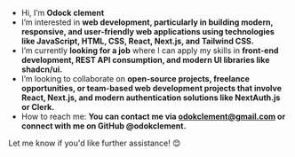 -  Hi, I’m **Odock clement**  
-  I’m interested in **web development, particularly in building modern, responsive, and user-friendly web applications using technologies like JavaScript, HTML, CSS, React, Next.js, and Tailwind CSS.**  
- I’m currently **looking for a job** where I can apply my skills in **front-end development, REST API consumption, and modern UI libraries like shadcn/ui.**  
-  I’m looking to collaborate on **open-source projects, freelance opportunities, or team-based web development projects that involve React, Next.js, and modern authentication solutions like NextAuth.js or Clerk.**  
-  How to reach me: **You can contact me via odokclement@gmail.com or connect with me on GitHub @odokclement.**  

Let me know if you'd like further assistance! 😊

<!---
odokclement/odokclement is a ✨ special ✨ repository because its `README.md` (this file) appears on your GitHub profile.
You can click the Preview link to take a look at your changes.
--->
